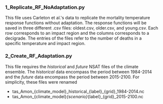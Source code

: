 ### 1_Replicate_RF_NoAdaptation.py
This file uses Carleton et al.'s data to replicate the mortality temperature response functions without adaptation. The response functions will be saved in three different .csv files: oldest.csv, older.csv, and young.csv. Each row corresponds to an impact region and the columns corresponds to a decigrade. The entries of the files refer to the number of deaths in a specific temperature and impact region. 


### 2_Create_RF_Adaptation.py
This file requires the $historical$ and $future$ NSAT files of the climate ensemble. The $historical$ data encompass the period between 1984-2014 and the $future$ data encompass the period between 2015-2100. For simplicity, these files were renamed
- tas_Amon_{climate_model}\_historical_{label}_{grid}_1984-2014.nc
- tas_Amon_{climate_model}_{scenario}_{label}_{grid}_2015-2100.nc
